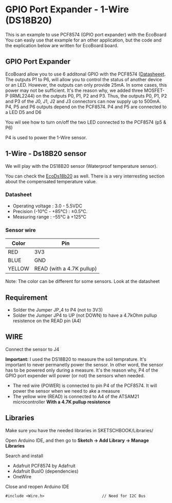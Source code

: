 # GPIO Port Expander - 1-Wire (DS18B20)

This is an example to use PCF8574 (GPIO port expander) with the EcoBoard
You can easly use that example for an other application, but the code and the explication below are written for
EcoBoard board.

## GPIO Port Expander

EcoBoard allow you to use 6 additonal GPIO with the PCF8574 ([Datasheeet](https://www.ti.com/product/PCF8574). The outputs P1 to P6, will allow you to control the status of another device or an LED. However, the outputs can only provide 25mA. In some cases, this power may not be sufficient. It's the reason why, we added three MOSFET-P (IRML2244) on the outputs P0, P1, P2 and P3. 
Thus, the outputs P0, P1, P2 and P3 of the J0, J1, J2 and J3 connectors can now supply up to 500mA. 
P4, P5 and P6 outputs depend on the PCF8574.
P4 and P5 are connected to a LED D5 and D6

You wil see how to turn on/off the two LED connected to the PCF8574 (p5 & P6)

P4 is used to power the 1-Wire sensor.

## 1-Wire - Ds18B20 sensor
We will play with the DS18B20 sensor (Waterproof temperature sensor).

You can check the [EcoDs18b20](https://github.com/ecosensors/EcoDs18b20) as well. There is a very interresting section about the compensated temperature value.

### Datasheet
* Operating voltage : 3.0 - 5.5VDC
* Precision (-10°C - +85°C) : ±0.5°C.
* Measuring range : –55°C à +125°C

### Sensor wire
Color | Pin
--- | ---
RED | 3V3
BLUE | GND
YELLOW | READ (with a 4.7K pullup)

Note: The color can be different for some sensors. Look at the datasheet

## Requirement
* Solder the Jumper JP_4 to P4 (not to 3V3)
* Solder the Jumper JP4 to UP (not DOWN) to have a 4.7kOhm pullup resistence on the READ pin (A4)

## WIRE
Connect the sensor to J4

**Important:** I used the DS18B20 to measure the soil temprature. It's important to never permanetly power the sensor. In other word, the sensor has to be powered only during a measure. It's the reason why, P4 of the GPIO port expender will power (or not) the sensors when needed.


* The red wire (POWER) is connected to pin P4 of the PCF8574. It will power the sensor when we need to ake a measure
* The yellow wire (READ) is connected to A4 of the ATSAM21 microcontroller **With a 4.7K pullup resistence**


## Libraries
Make sure you have the needed libraries in SKETSCHBOOK/Libraries/

Open Arduino IDE, and then go to **Sketch -> Add Library -> Manage Libraries** 

Search and install

* Adafruit PCF8574 by Adafruit
* Adafruit BusIO (dependencies)
* OneWire

Close and reopen Arduino IDE
```
#include <Wire.h>                         // Need for I2C Bus
```

